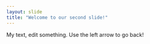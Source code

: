 ```yaml
---
layout: slide
title: "Welcome to our second slide!"
---
```

My text, edit something.
Use the left arrow to go back!
